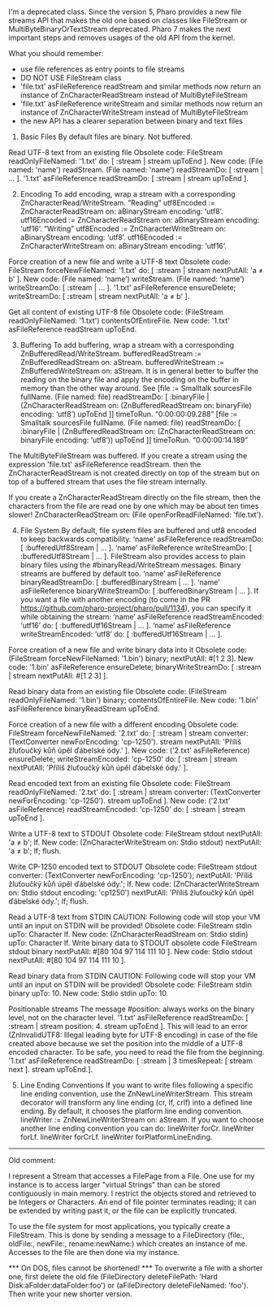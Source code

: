 I'm a deprecated class. 
Since the version 5, Pharo provides a new file streams API that makes the old one based on classes like FileStream or MultiByteBinaryOrTextStream deprecated. 
Pharo 7 makes the next important steps and removes usages of the old API from the kernel.

What you should remember:
- use file references as entry points to file streams 
- DO NOT USE FileStream class
- 'file.txt' asFileReference readStream and similar methods now return an instance of ZnCharacterReadStream instead of MultiByteFileStream
- 'file.txt' asFileReference writeStream and similar methods now return an instance of ZnCharacterWriteStream instead of MultiByteFileStream
- the new API has a clearer separation between binary and text files

1. Basic Files
By default files are binary. Not buffered.

Read UTF-8 text from an existing file
Obsolete code:
FileStream readOnlyFileNamed: '1.txt' do: [ :stream | 
    stream upToEnd ].
New code:
(File named: 'name') readStream.
(File named: 'name') readStreamDo: [ :stream | … ].
'1.txt' asFileReference readStreamDo: [ :stream | 
    stream upToEnd ].

2. Encoding
To add encoding, wrap a stream with a corresponding ZnCharacterRead/WriteStream.
“Reading”
utf8Encoded := ZnCharacterReadStream on: aBinaryStream encoding: ‘utf8’.
utf16Encoded := ZnCharacterReadStream on: aBinaryStream encoding: ‘utf16’.
“Writing”
utf8Encoded := ZnCharacterWriteStream on: aBinaryStream encoding: ‘utf8’.
utf16Encoded := ZnCharacterWriteStream on: aBinaryStream encoding: ‘utf16’.

Force creation of a new file and write a UTF-8 text
Obsolete code:
FileStream forceNewFileNamed: '1.txt' do: [ :stream | stream nextPutAll: 'a ≠ b' ].
New code:
(File named: ‘name’) writeStream.
(File named: ‘name’) writeStreamDo: [ :stream | … ].
'1.txt' asFileReference ensureDelete; 
    writeStreamDo: [ :stream | stream nextPutAll: 'a ≠ b' ].

Get all content of existing UTF-8 file
Obsolete code:
(FileStream readOnlyFileNamed: '1.txt') contentsOfEntireFile.
New code:
'1.txt' asFileReference readStream upToEnd.

3. Buffering
To add buffering, wrap a stream with a corresponding ZnBufferedRead/WriteStream.
bufferedReadStream := ZnBufferedReadStream on: aStream.
bufferedWriteStream := ZnBufferedWriteStream on: aStream.
It is in general better to buffer the reading on the binary file and apply the encoding on the buffer in memory than the other way around. See
[file := Smalltalk sourcesFile fullName.
(File named: file) readStreamDo: [ :binaryFile |
(ZnCharacterReadStream on: (ZnBufferedReadStream on: binaryFile) encoding: ‘utf8’) upToEnd
]] timeToRun. “0:00:00:09.288”
[file := Smalltalk sourcesFile fullName.
(File named: file) readStreamDo: [ :binaryFile |
(ZnBufferedReadStream on: (ZnCharacterReadStream on: binaryFile encoding: ‘utf8’)) upToEnd
]] timeToRun. “0:00:00:14.189”

The MultiByteFileStream was buffered. If you create a stream using the expression
'file.txt' asFileReference readStream.
then the ZnCharacterReadStream is not created directly on top of the stream but on top of a buffered stream that uses the file stream internally.

If you create a ZnCharacterReadStream directly on the file stream, then the characters from the file are read one by one which may be about ten times slower!
ZnCharacterReadStream on: (File openForReadFileNamed: 'file.txt').

4. File System
By default, file system files are buffered and utf8 encoded to keep backwards compatibility.
‘name’ asFileReference readStreamDo: [ :bufferedUtf8Stream | … ].
‘name’ asFileReference writeStreamDo: [ :bufferedUtf8Stream | … ].
FileStream also provides access to plain binary files using the #binaryRead/WriteStream messages. Binary streams are buffered by default too.
‘name’ asFileReference binaryReadStreamDo: [ :bufferedBinaryStream | … ].
‘name’ asFileReference binaryWriteStreamDo: [ :bufferedBinaryStream | … ].
If you want a file with another encoding (to come in the PR https://github.com/pharo-project/pharo/pull/1134), you can specify it while obtaining the stream:
‘name’ asFileReference
    readStreamEncoded: ‘utf16’
    do: [ :bufferedUtf16Stream | … ].
‘name’ asFileReference
    writeStreamEncoded: ‘utf8’
    do: [ :bufferedUtf16Stream | … ].

Force creation of a new file and write binary data into it
Obsolete code:
(FileStream forceNewFileNamed: '1.bin') 
    binary;
    nextPutAll: #[1 2 3].
New code:
'1.bin' asFileReference ensureDelete; 
    binaryWriteStreamDo: [ :stream | stream nextPutAll: #[1 2 3] ].

Read binary data from an existing file
Obsolete code:
(FileStream readOnlyFileNamed: '1.bin') binary; contentsOfEntireFile.
New code:
'1.bin' asFileReference binaryReadStream upToEnd.

Force creation of a new file with a different encoding
Obsolete code:
FileStream forceNewFileNamed: '2.txt' do: [ :stream | 
    stream converter: (TextConverter newForEncoding: 'cp-1250').
    stream nextPutAll: 'Příliš žluťoučký kůň úpěl ďábelské ódy.' ].
New code:
('2.txt' asFileReference) ensureDelete;
    writeStreamEncoded: 'cp-1250' do: [ :stream |
        stream nextPutAll: 'Příliš žluťoučký kůň úpěl ďábelské ódy.' ].

Read encoded text from an existing file
Obsolete code:
FileStream readOnlyFileNamed: '2.txt' do: [ :stream | 
    stream converter: (TextConverter newForEncoding: 'cp-1250').
    stream upToEnd ].
New code:
('2.txt' asFileReference)
    readStreamEncoded: 'cp-1250' do: [ :stream |
        stream upToEnd ].

Write a UTF-8 text to STDOUT
Obsolete code:
FileStream stdout nextPutAll: 'a ≠ b'; lf.
New code:
(ZnCharacterWriteStream on: Stdio stdout)
    nextPutAll: 'a ≠ b'; lf;
    flush.

Write CP-1250 encoded text to STDOUT
Obsolete code:
FileStream stdout 
    converter: (TextConverter newForEncoding: 'cp-1250');
    nextPutAll: 'Příliš žluťoučký kůň úpěl ďábelské ódy.'; lf.
New code:
(ZnCharacterWriteStream on: Stdio stdout encoding: 'cp1250')
    nextPutAll: 'Příliš žluťoučký kůň úpěl ďábelské ódy.'; lf;
    flush.

Read a UTF-8 text from STDIN
CAUTION: Following code will stop your VM until an input on STDIN will be provided!
Obsolete code:
FileStream stdin upTo: Character lf.
New code:
(ZnCharacterReadStream on: Stdio stdin) upTo: Character lf.
Write binary data to STDOUT
obsolete code
FileStream stdout 
    binary
    nextPutAll: #[80 104 97 114 111 10 ].
New code:
Stdio stdout 
    nextPutAll: #[80 104 97 114 111 10 ].

Read binary data from STDIN
CAUTION: Following code will stop your VM until an input on STDIN will be provided!
Obsolete code:
FileStream stdin binary upTo: 10.
New code:
Stdio stdin upTo: 10.

Positionable streams
The message #position: always works on the binary level, not on the character level.
'1.txt' asFileReference readStreamDo: [ :stream | 
    stream position: 4.
    stream upToEnd ].
This will lead to an error (ZnInvalidUTF8: Illegal leading byte for UTF-8 encoding) in case of the file created above because we set the position into the middle of a UTF-8 encoded character. To be safe, you need to read the file from the beginning.
'1.txt' asFileReference readStreamDo: [ :stream |
    3 timesRepeat: [ stream next ].
    stream upToEnd.].

5. Line Ending Conventions
If you want to write files following a specific line ending convention, use the ZnNewLineWriterStream.
This stream decorator will transform any line ending (cr, lf, crlf) into a defined line ending.
By default, it chooses the platform line ending convention.
lineWriter := ZnNewLineWriterStream on: aStream.
If you want to choose another line ending convention you can do:
lineWriter forCr.
lineWriter forLf.
lineWriter forCrLf.
lineWriter forPlatformLineEnding.
-------------------------------------------
Old comment:
 
I represent a Stream that accesses a FilePage from a File. One use for my instance is to access larger "virtual Strings" than can be stored contiguously in main memory. I restrict the objects stored and retrieved to be Integers or Characters. An end of file pointer terminates reading; it can be extended by writing past it, or the file can be explicitly truncated.
	
To use the file system for most applications, you typically create a FileStream. This is done by sending a message to a FileDirectory (file:, oldFile:, newFile:, rename:newName:) which creates an instance of me. Accesses to the file are then done via my instance.

*** On DOS, files cannot be shortened!  ***  To overwrite a file with a shorter one, first delete the old file (FileDirectory deleteFilePath: 'Hard Disk:aFolder:dataFolder:foo') or (aFileDirectory deleteFileNamed: 'foo').  Then write your new shorter version.
